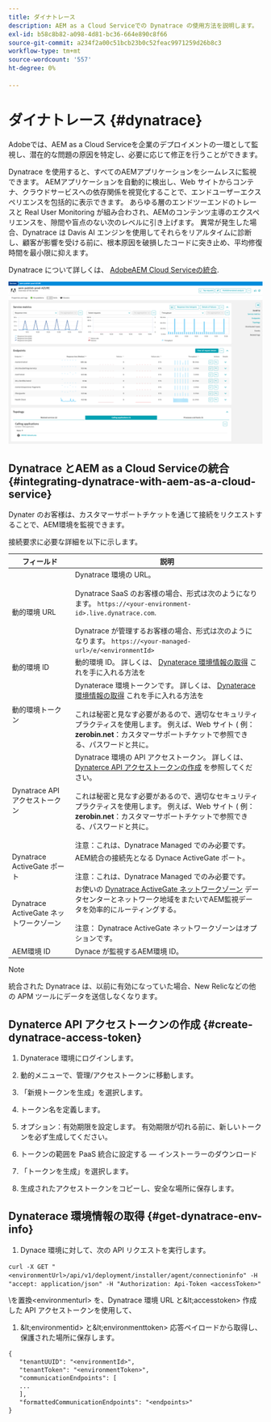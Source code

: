 ```yaml
---
title: ダイナトレース
description: AEM as a Cloud Serviceでの Dynatrace の使用方法を説明します。
exl-id: b58c8b82-a098-4d81-bc36-664e890c8f66
source-git-commit: a234f2a00c51bcb23b0c52feac9971259d26b8c3
workflow-type: tm+mt
source-wordcount: '557'
ht-degree: 0%

---
```


# ダイナトレース {#dynatrace}

Adobeでは、AEM as a Cloud Serviceを企業のデプロイメントの一環として監視し、潜在的な問題の原因を特定し、必要に応じて修正を行うことができます。

Dynatrace を使用すると、すべてのAEMアプリケーションをシームレスに監視できます。 AEMアプリケーションを自動的に検出し、Web サイトからコンテナ、クラウドサービスへの依存関係を視覚化することで、エンドユーザーエクスペリエンスを包括的に表示できます。 あらゆる層のエンドツーエンドのトレースと Real User Monitoring が組み合わされ、AEMのコンテンツ主導のエクスペリエンスを、隙間や盲点のない次のレベルに引き上げます。 異常が発生した場合、Dynatrace は Davis AI エンジンを使用してそれらをリアルタイムに診断し、顧客が影響を受ける前に、根本原因を破損したコードに突き止め、平均修復時間を最小限に抑えます。

Dynatrace について詳しくは、 [AdobeAEM Cloud Serviceの統合](https://www.dynatrace.com/hub/detail/adobe-experience-manager-1/).

![AEMオーサーとパブリッシャーのパフォーマンス指標](/help/implementing/cloud-manager/assets/dynatrace-performance-metrics.png)

## Dynatrace とAEM as a Cloud Serviceの統合 {#integrating-dynatrace-with-aem-as-a-cloud-service}

Dynater のお客様は、カスタマーサポートチケットを通じて接続をリクエストすることで、AEM環境を監視できます。

接続要求に必要な詳細を以下に示します。

| **フィールド** | **説明** |
|---|---|
| 動的環境 URL | Dynatrace 環境の URL。<br><br>Dynatrace SaaS のお客様の場合、形式は次のようになります。 `https://<your-environment-id>.live.dynatrace.com`.<br><br>Dynatrace が管理するお客様の場合、形式は次のようになります。 `https://<your-managed-url>/e/<environmentId>` |
| 動的環境 ID | 動的環境 ID。 詳しくは、 [Dynaterace 環境情報の取得](#get-dynatrace-env-info) これを手に入れる方法を |
| 動的環境トークン | Dynaterace 環境トークンです。 詳しくは、 [Dynaterace 環境情報の取得](#get-dynatrace-env-info) これを手に入れる方法を<br><br>これは秘密と見なす必要があるので、適切なセキュリティプラクティスを使用します。 例えば、Web サイト ( 例： **zerobin.net**：カスタマーサポートチケットで参照できる、パスワードと共に。 |
| Dynatrace API アクセストークン | Dynatrace 環境の API アクセストークン。  詳しくは、 [Dynaterce API アクセストークンの作成](#create-dynatrace-access-token) を参照してください。<br><br>これは秘密と見なす必要があるので、適切なセキュリティプラクティスを使用します。 例えば、Web サイト ( 例： **zerobin.net**：カスタマーサポートチケットで参照できる、パスワードと共に。<br><br>注意：これは、Dynatrace Managed でのみ必要です。 |
| Dynatrace ActiveGate ポート | AEM統合の接続先となる Dynace ActiveGate ポート。<br><br>注意：これは、Dynatrace Managed でのみ必要です。 |
| Dynatrace ActiveGate ネットワークゾーン | お使いの [Dynatrace ActiveGate ネットワークゾーン](https://docs.dynatrace.com/docs/manage/network-zones) データセンターとネットワーク地域をまたいでAEM監視データを効率的にルーティングする。<br><br>注意： Dynatrace ActiveGate ネットワークゾーンはオプションです。 |
| AEM環境 ID | Dynace が監視するAEM環境 ID。 |

>[!NOTE]
>
>統合された Dynatrace は、以前に有効になっていた場合、New Relicなどの他の APM ツールにデータを送信しなくなります。


## Dynaterce API アクセストークンの作成 {#create-dynatrace-access-token}

1. Dynaterace 環境にログインします。
1. 動的メニューで、管理/アクセストークンに移動します。
1. 「新規トークンを生成」を選択します。
1. トークン名を定義します。

1. オプション：有効期限を設定します。 有効期限が切れる前に、新しいトークンを必ず生成してください。
1. トークンの範囲を PaaS 統合に設定する — インストーラーのダウンロード
1. 「トークンを生成」を選択します。
1. 生成されたアクセストークンをコピーし、安全な場所に保存します。


## Dynaterace 環境情報の取得 {#get-dynatrace-env-info}

1. Dynace 環境に対して、次の API リクエストを実行します。

`curl -X GET "<environmentUrl>/api/v1/deployment/installer/agent/connectioninfo" -H "accept: application/json" -H "Authorization: Api-Token <accessToken>"`

\を置換&lt;environmenturl> を、Dynatrace 環境 URL と\&lt;accesstoken> 作成した API アクセストークンを使用して、

1. \&lt;environmentid> と\&lt;environmenttoken> 応答ペイロードから取得し、保護された場所に保存します。

```
{
   "tenantUUID": "<environmentId>",
   "tenantToken": "<environmentToken>",
   "communicationEndpoints": [
   ... 
   ],
   "formattedCommunicationEndpoints": "<endpoints>" 
}
```


